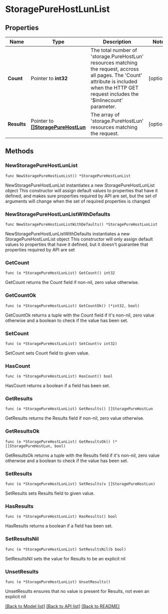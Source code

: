 # StoragePureHostLunList

## Properties

Name | Type | Description | Notes
------------ | ------------- | ------------- | -------------
**Count** | Pointer to **int32** | The total number of &#39;storage.PureHostLun&#39; resources matching the request, accross all pages. The &#39;Count&#39; attribute is included when the HTTP GET request includes the &#39;$inlinecount&#39; parameter. | [optional] 
**Results** | Pointer to [**[]StoragePureHostLun**](StoragePureHostLun.md) | The array of &#39;storage.PureHostLun&#39; resources matching the request. | [optional] 

## Methods

### NewStoragePureHostLunList

`func NewStoragePureHostLunList() *StoragePureHostLunList`

NewStoragePureHostLunList instantiates a new StoragePureHostLunList object
This constructor will assign default values to properties that have it defined,
and makes sure properties required by API are set, but the set of arguments
will change when the set of required properties is changed

### NewStoragePureHostLunListWithDefaults

`func NewStoragePureHostLunListWithDefaults() *StoragePureHostLunList`

NewStoragePureHostLunListWithDefaults instantiates a new StoragePureHostLunList object
This constructor will only assign default values to properties that have it defined,
but it doesn't guarantee that properties required by API are set

### GetCount

`func (o *StoragePureHostLunList) GetCount() int32`

GetCount returns the Count field if non-nil, zero value otherwise.

### GetCountOk

`func (o *StoragePureHostLunList) GetCountOk() (*int32, bool)`

GetCountOk returns a tuple with the Count field if it's non-nil, zero value otherwise
and a boolean to check if the value has been set.

### SetCount

`func (o *StoragePureHostLunList) SetCount(v int32)`

SetCount sets Count field to given value.

### HasCount

`func (o *StoragePureHostLunList) HasCount() bool`

HasCount returns a boolean if a field has been set.

### GetResults

`func (o *StoragePureHostLunList) GetResults() []StoragePureHostLun`

GetResults returns the Results field if non-nil, zero value otherwise.

### GetResultsOk

`func (o *StoragePureHostLunList) GetResultsOk() (*[]StoragePureHostLun, bool)`

GetResultsOk returns a tuple with the Results field if it's non-nil, zero value otherwise
and a boolean to check if the value has been set.

### SetResults

`func (o *StoragePureHostLunList) SetResults(v []StoragePureHostLun)`

SetResults sets Results field to given value.

### HasResults

`func (o *StoragePureHostLunList) HasResults() bool`

HasResults returns a boolean if a field has been set.

### SetResultsNil

`func (o *StoragePureHostLunList) SetResultsNil(b bool)`

 SetResultsNil sets the value for Results to be an explicit nil

### UnsetResults
`func (o *StoragePureHostLunList) UnsetResults()`

UnsetResults ensures that no value is present for Results, not even an explicit nil

[[Back to Model list]](../README.md#documentation-for-models) [[Back to API list]](../README.md#documentation-for-api-endpoints) [[Back to README]](../README.md)


